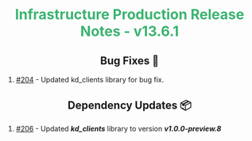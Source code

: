 <h1 align="center" style="color: mediumseagreen;font-weight: bold;">
Infrastructure Production Release Notes - v13.6.1
</h1>



<h2 align="center" style="font-weight: bold;">Bug Fixes 🐛</h2>

1. [#204](https://github.com/KinsonDigital/Infrastructure/issues/204) - Updated kd_clients library for bug fix.

<h2 align="center" style="font-weight: bold;">Dependency Updates 📦</h2>

1. [#206](https://github.com/KinsonDigital/Infrastructure/pull/206) - Updated _**kd_clients**_ library to version _**v1.0.0-preview.8**_
